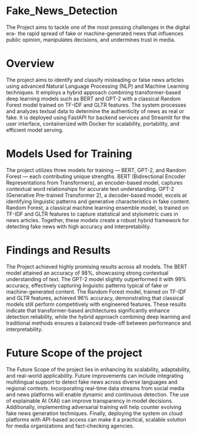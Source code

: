 # Fake_News_Detection
The Project aims to tackle one of the most pressing challenges in the digital era- the rapid spread of fake or machine-generated news that influences public opinion, manipulates decisions, and undermines trust in media.
# Overview
The project aims to identify and classify misleading or false news articles using advanced Natural Language Processing (NLP) and Machine Learning techniques. It employs a hybrid approach combining transformer-based deep learning models such as BERT and GPT-2 with a classical Random Forest model trained on TF-IDF and GLTR features. The system processes and analyzes textual data to determine the authenticity of news as real or fake. It is deployed using FastAPI for backend services and Streamlit for the user interface, containerized with Docker for scalability, portability, and efficient model serving.
# Models Used for Training
The project utilizes three models for training — BERT, GPT-2, and Random Forest — each contributing unique strengths. BERT (Bidirectional Encoder Representations from Transformers), an encoder-based model, captures contextual word relationships for accurate text understanding. GPT-2 (Generative Pre-trained Transformer 2), a decoder-based model, excels at identifying linguistic patterns and generative characteristics in fake content. Random Forest, a classical machine learning ensemble model, is trained on TF-IDF and GLTR features to capture statistical and stylometric cues in news articles. Together, these models create a robust hybrid framework for detecting fake news with high accuracy and interpretability.
# Findings and Results
The Project achieved highly promising results across all models. The BERT model attained an accuracy of 98%, showcasing strong contextual understanding of text. The GPT-2 model slightly outperformed it with 99% accuracy, effectively capturing linguistic patterns typical of fake or machine-generated content. The Random Forest model, trained on TF-IDF and GLTR features, achieved 96% accuracy, demonstrating that classical models still perform competitively with engineered features. These results indicate that transformer-based architectures significantly enhance detection reliability, while the hybrid approach combining deep learning and traditional methods ensures a balanced trade-off between performance and interpretability.
# Future Scope of the project
The Future Scope of the project lies in enhancing its scalability, adaptability, and real-world applicability. Future improvements can include integrating multilingual support to detect fake news across diverse languages and regional contexts. Incorporating real-time data streams from social media and news platforms will enable dynamic and continuous detection. The use of explainable AI (XAI) can improve transparency in model decisions. Additionally, implementing adversarial training will help counter evolving fake news generation techniques. Finally, deploying the system on cloud platforms with API-based access can make it a practical, scalable solution for media organizations and fact-checking agencies.
